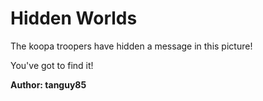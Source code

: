 # Hidden Worlds

The koopa troopers have hidden a message in this picture! 

You've got to find it!

**Author: tanguy85**